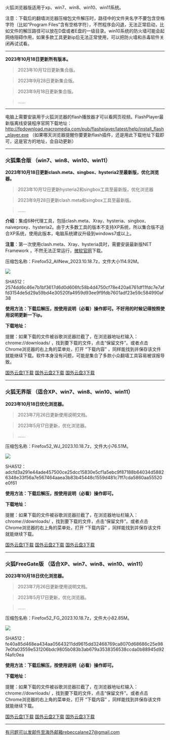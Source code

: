 火狐浏览器版适用于xp、win7、win8、win10、win11系统。

注意：下载后的翻墙浏览器压缩包文件解压时，路径中的文件夹名字不要包含空格字符（比如“Program Files”含有空格字符），不然程序会闪退，无法正常启动，比如文件的解压路径可以放在D盘或者E盘的一级目录。win10系统的防火墙可能会起网络阻碍作用，如果多款工具更新ip后无法正常使用，可以把防火墙和杀毒软件关闭再试试看。

***

**2023年10月18日更新所有版本。**

> 2023年10月12日更新集合版。

> 2023年9月28日更新集合版。

> 2023年9月18日更新集合版。

> ......

***

电脑上需要安装用于火狐浏览器的flash播放器才可以看网页视频。FlashPlayer最新版离线安装程序官网下载地址：
http://fpdownload.macromedia.com/pub/flashplayer/latest/help/install_flash_player.exe （如果哪天浏览器提醒你要更新flash插件，还是用此下载地址下载即可，这是官方的地址，会自动更新）

***

### 火狐集合版 （win7、win8、win10、win11）

**2023年10月18日更新clash.meta、singbox、hysteria2至最新版，优化浏览器。**

> 2023年10月12日更新hysteria2和singbox工具至最新版，优化浏览器

> 2023年9月28日更新clash.meta和singbox工具至最新版。

> ......

**介绍**：集成6种代理工具，包括clash.meta、Xray、hysteria、singbox、naiveproxy、hysteria2。由于大多数工具的版本不支持XP系统，所以集合版不适合XP系统，使用此版本，电脑系统建议升级到windows7或以上。

**注意**：第一次使用clash.meta、Xray、hysteria具时，需要安装最新版NET Framework ，不然无法正常运行，[微软官网](https://dotnet.microsoft.com/zh-cn/download/dotnet-framework/net48)下载。

压缩包名称：Firefox52_AllNew_2023.10.18.7z，文件大小114.92M。

![](https://fastly.jsdelivr.net/gh/Alvin9999/pac2/softimag/hysteria2-52.png)

SHA512：2574dd6c46e7b1bf3617d6d0d606fc58b4d4750cf78e420a6761df11fdc7e7affd3154de5d29a59bd4e30520fa4959d93ee9f9fdb7601adf23e59c584990af38

**使用方法：下载后解压，按使用说明（必看）操作即可。不好用的时候记得按照使用说明更新一下ip。**

**下载地址：**

提醒：如果下载的文件被谷歌浏览器拦截了，在浏览器地址栏输入：chrome://downloads/ ，找到要下载的文件，点击“保留文件”。或者点击Chrome浏览器的右上角的菜单处，打开 “下载内容” ，同样能找到并保存该文件就能继续下载。软件本身没有问题，可能是集合了多款小众翻墙工具容易被误报导致。

[国外云盘1下载](https://d2.freessr2.xyz/Firefox52_AllNew_2023.10.18.7z) 
[国外云盘2下载](https://d.dtku35.xyz/Firefox52_AllNew_2023.10.18.7z) 
[国外云盘3下载](https://free.zhujicn2.net/Firefox52_AllNew_2023.10.18.7z) 


***

### 火狐无界版 （适合XP、win7、win8、win10、win11）

**2023年10月18日优化浏览器。**

> 2023年7月26日更新使用说明文档。

> 2023年5月17日更新，优化浏览器。

> ......

压缩包名称：Firefox52_WJ_2023.10.18.7z，文件大小76.51M。

![](https://fastly.jsdelivr.net/gh/Alvin9999/pac2/softimag/firefox11283.PNG)

SHA512：adcfd3a291e44ade457500ce25dcc15830e5cf1a5ebc9f87188b64034d58826348e33f56a7e567464aaea3b83b45448c1559d481c7ff7cda5860aa55520e0f61

**使用方法：下载后解压，按使用说明（必看）操作即可。**

**下载地址：**

提醒：如果下载的文件被谷歌浏览器拦截了，在浏览器地址栏输入：chrome://downloads/ ，找到要下载的文件，点击“保留文件”。或者点击Chrome浏览器的右上角的菜单处，打开 “下载内容” ，同样能找到并保存该文件就能继续下载。

[国外云盘1下载](https://d2.freessr2.xyz/Firefox52_WJ_2023.10.18.7z) 
[国外云盘2下载](https://d.dtku35.xyz/Firefox52_WJ_2023.10.18.7z) 
[国外云盘3下载](https://free.zhujicn2.net/Firefox52_WJ_2023.10.18.7z) 

***

### 火狐FreeGate版 （适合XP、win7、win8、win10、win11）

**2023年10月18日优化浏览器。**

> 2023年7月26日更新使用说明文档。

> 2023年5月17日更新，优化浏览器。

> ......

压缩包名称：Firefox52_FG_2023.10.18.7z，文件大小82.85M。

![](https://fastly.jsdelivr.net/gh/Alvin9999/pac2/softimag/firefox11282.PNG)

SHA512：fe40a85d468ea434aa05643211dd9615dd32468769ca8070d68686c25e987e0fa03559e531206bdc9805b083b3ab679a3538356538ccda0b88945d92f4afc0ea

**使用方法：下载后解压，按使用说明（必看）操作即可。**

**下载地址：**

提醒：如果下载的文件被谷歌浏览器拦截了，在浏览器地址栏输入：chrome://downloads/ ，找到要下载的文件，点击“保留文件”。或者点击Chrome浏览器的右上角的菜单处，打开 “下载内容” ，同样能找到并保存该文件就能继续下载。

[国外云盘1下载](https://d2.freessr2.xyz/Firefox52_FG_2023.10.18.7z) 
[国外云盘2下载](https://d.dtku35.xyz/Firefox52_FG_2023.10.18.7z) 
[国外云盘3下载](https://free.zhujicn2.net/Firefox52_FG_2023.10.18.7z) 

***

有问题可以发邮件至海外邮箱rebeccalane27@gmail.com